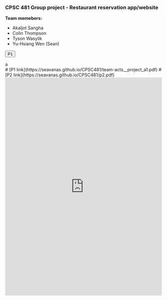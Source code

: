 ### CPSC 481 Group project - Restaurant reservation app/website
**Team memebers:**
* Akaljot Sangha
* Colin Thompson
* Tyson Wasylik
* Yu-Hsiang Wen (Sean)

<button onclick="document.getElementById(p1_pdf).innerHTML = '<embed src='https://seavanas.github.io/CPSC481/team-acts__project_a1.pdf' type='application/pdf' width='100%' height='700px'>'">P1</button>
<div id="p1_pdf">a</div>
# [P1 link](https://seavanas.github.io/CPSC481/team-acts__project_a1.pdf)
# [P2 link](https://seavanas.github.io/CPSC481/p2.pdf)
<embed src="https://seavanas.github.io/CPSC481/p2.pdf" type="application/pdf" width="100%" height="700px">
